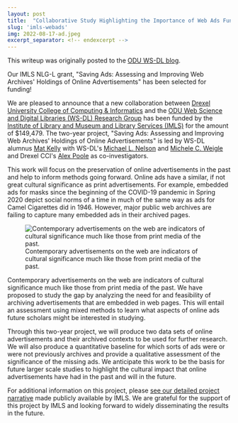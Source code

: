 ```yaml
---
layout: post
title:  "Collaborative Study Highlighting the Importance of Web Ads Funded by IMLS"
slug: 'imls-webads'
img: 2022-08-17-ad.jpeg
excerpt_separator: <!-- endexcerpt -->
---
```


<p class="crosspost">This writeup was originally posted to the <a href="https://ws-dl.blogspot.com/2022/08/2022-08-17-collaborative-study.html">ODU WS-DL blog</a>.</p>

Our IMLS NLG-L grant, "Saving Ads: Assessing and Improving Web Archives' Holdings of Online Advertisements" has been selected for funding!
<!-- endexcerpt -->
We are pleased to announce that a new collaboration between [Drexel University College of Computing & Informatics](https://drexel.edu/cci/) and the [ODU Web Science and Digital Libraries (WS-DL) Research Group](https://ws-dl.cs.odu.edu/) has been funded by the [Institute of Library and Museum and Library Services (IMLS)](https://www.imls.gov/) for the amount of $149,479. The two-year project, "Saving Ads: Assessing and Improving Web Archives' Holdings of Online Advertisements" is led by WS-DL alumnus [Mat Kelly](https://matkelly.com/) with WS-DL's [Michael L. Nelson](https://www.cs.odu.edu/~mln/) and [Michele C. Weigle](https://www.cs.odu.edu/~mweigle/) and Drexel CCI's [Alex Poole](https://drexel.edu/cci/about/directory/P/Poole-Alex/) as co-investigators.

This work will focus on the preservation of online advertisements in the past and help to inform methods going forward. Online ads have a similar, if not great cultural significance as print advertisements. For example, embedded ads for masks since the beginning of the COVID-19 pandemic in Spring 2020 depict social norms of a time in much of the same way as ads for Camel Cigarettes did in 1946. However, major public web archives are failing to capture many embedded ads in their archived pages.


<figure>
  <img src="{{site.url}}/assets/2022-08-17-ad.jpeg" alt="Contemporary advertisements on the web are indicators of cultural significance much like those from print media of the past."/>
  <figcaption>Contemporary advertisements on the web are indicators of cultural significance much like those from print media of the past.</figcaption>
</figure>

Contemporary advertisements on the web are indicators of cultural significance much like those from print media of the past.
We have proposed to study the gap by analyzing the need for and feasibility of archiving advertisements that are embedded in web pages. This will entail an assessment using mixed methods to learn what aspects of online ads future scholars might be interested in studying.

Through this two-year project, we will produce two data sets of online advertisements and their archived contexts to be used for further research. We will also produce a quantitative baseline for which sorts of ads were or were not previously archives and provide a qualitative assessment of the significance of the missing ads. We anticipate this work to be the basis for future larger scale studies to highlight the cultural impact that online advertisements have had in the past and will in the future.

For additional information on this project, please [see our detailed project narrative](https://www.imls.gov/grants/awarded/lg-252362-ols-22) made publicly available by IMLS. We are grateful for the support of this project by IMLS and looking forward to widely disseminating the results in the future.